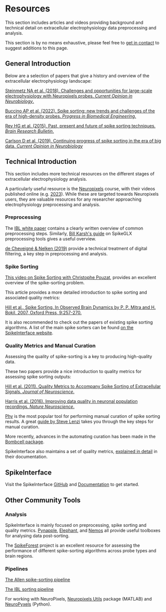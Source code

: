 # Resources

This section includes articles and videos providing
background and technical detail on extracellular
electrophysiology data preprocessing and analysis.

This section is by no means exhaustive, please
feel free to [get in contact](community.md) to suggest
additions to this page.

## General Introduction

Below are a selection of papers that give a history
and overview of the extracellular electrophysiology landscape:

[Steinmetz NA et al. (2018). Challenges and opportunities for large-scale electrophysiology with Neuropixels probes. *Current Opinion in Neurobiology*.](https://pubmed.ncbi.nlm.nih.gov/29444488/)

[Buccino AP et al. (2022). Spike sorting: new trends and challenges of the era of high-density probes. *Progress in Biomedical Engineering*.](https://iopscience.iop.org/article/10.1088/2516-1091/ac6b96/meta)

[Rey HG et al. (2015). Past, present and future of spike sorting techniques. *Brain Research Bulletin*.](https://www.ncbi.nlm.nih.gov/pmc/articles/PMC4674014/)

[Carlson D et al. (2019). Continuing progress of spike sorting in the era of big data. *Current Opinion in Neurobiology*](https://pubmed.ncbi.nlm.nih.gov/30856552/)

## Technical Introduction

This section includes more technical resources on the different stages of
extracellular electrophysiology analysis.

A particularly useful resource is the
[Neuropixels](https://www.ucl.ac.uk/neuropixels/courses) course, with their videos published online
(e.g. [2023](https://www.ucl.ac.uk/neuropixels/training/2023-neuropixels-course)).
While these are targeted towards Neuropixels users, they are
valuable resources for any researcher
approaching electrophysiology preprocessing and analysis.

### Preprocessing

The [IBL white paper](https://figshare.com/articles/online_resource/Spike_sorting_pipeline_for_the_International_Brain_Laboratory/19705522)
contains a clearly written overview of common preprocessing steps. Similarly,
[Bill Karsh's guide](https://billkarsh.github.io/SpikeGLX/help/catgt_tshift/catgt_tshift/) on
SpikeGLX preprocessing tools gives a useful overview.

[de Cheveigné & Nelken (2019)](https://pubmed.ncbi.nlm.nih.gov/30998899/)
provide a technical treatment of digital filtering, a key step in preprocessing and analysis.

### Spike Sorting

[This video on Spike Sorting with Christophe Pouzat](https://www.youtube.com/watch?v=vSydfDvsewY),
provides an excellent overview of the spike-sorting problem.

This article provides a more detailed introduction to spike sorting and associated quality metrics:

[Hill et al., Spike Sorting. In Observed Brain Dynamics by P. P. Mitra and H. Bokil, 2007, Oxford Press, 9:257-270.](https://neurophysics.ucsd.edu/publications/obd_ch3_2.pdf)

It is also recommended to check out the
papers of existing spike sorting algorithms. A list of the main
spike sorters can be found
[on the SpikeInterface website](https://spikeinterface.readthedocs.io/en/latest/modules/sorters.html#supported-spike-sorters).


### Quality Metrics and Manual Curation

Assessing the quality of spike-sorting is a key to producing high-quality data.

These two papers provide a nice introduction to quality metrics for assessing
spike sorting outputs:

[Hill et al. (2011). Quality Metrics to Accompany Spike Sorting of Extracellular Signals. *Journal of Neuroscience*.](https://www.jneurosci.org/content/31/24/8699)

[Harris et al. (2016). Improving data quality in neuronal population recordings. *Nature Neuroscience*.](https://www.ncbi.nlm.nih.gov/pmc/articles/PMC5244825/)

[Phy](https://github.com/cortex-lab/phy)
is the most popular tool for performing manual curation of spike sorting results.
A great [guide by Steve Lenzi](https://phy.readthedocs.io/en/latest/sorting_user_guide/) takes you
through the key steps for manual curation.

More recently, advances in the automating curation has been made in the
[Bombcell package](https://github.com/Julie-Fabre/bombcell).

SpikeInterface also maintains a set of quality metrics,
[explained in detail](https://spikeinterface.readthedocs.io/en/latest/modules/qualitymetrics.html)
in their documentation.

## SpikeInterface

Visit the SpikeInterface
[GitHub](https://github.com/SpikeInterface/spikeinterface)
and
[Documentation](https://spikeinterface.readthedocs.io/en/stable/)
to get started.

## Other Community Tools

### Analysis

SpikeInterface
is mainly focused on preprocessing, spike sorting and quality metrics.
[Pynapple](https://github.com/pynapple-org/pynapple),
[Elephant]( https://neuralensemble.org/elephant/),
and [Nemos](https://github.com/flatironinstitute/nemos)
all provide useful  toolboxes for analysing data post-sorting.

The [SpikeForest](https://spikeforest.flatironinstitute.org/)
project is an excellent resource for assessing the performance of
different spike-sorting algorithms across probe types and brain regions.

### Pipelines

[The Allen spike-sorting pipeline](https://github.com/AllenInstitute/ecephys_spike_sorting)

[The IBL sorting pipeline](https://github.com/int-brain-lab/ibl-neuropixel)

For working with NeuroPixels, [Neuropixels Utils](https://djoshea.github.io/neuropixel-utils/) package
(MATLAB) and [NeuroPyxels](https://github.com/m-beau/NeuroPyxels) (Python).
